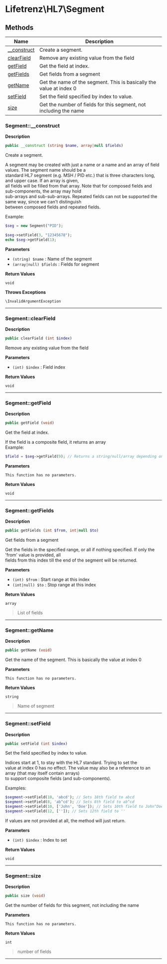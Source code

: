 # Lifetrenz\HL7\Segment  







## Methods

| Name | Description |
|------|-------------|
|[__construct](#segment__construct)|Create a segment.|
|[clearField](#segmentclearfield)|Remove any existing value from the field|
|[getField](#segmentgetfield)|Get the field at index.|
|[getFields](#segmentgetfields)|Get fields from a segment|
|[getName](#segmentgetname)|Get the name of the segment. This is basically the value at index 0|
|[setField](#segmentsetfield)|Set the field specified by index to value.|
|[size](#segmentsize)|Get the number of fields for this segment, not including the name|




### Segment::__construct  

**Description**

```php
public __construct (string $name, array|null $fields)
```

Create a segment. 

A segment may be created with just a name or a name and an array of field values. The segment name should be a  
standard HL7 segment (e.g. MSH / PID etc.) that is three characters long, and upper case. If an array is given,  
all fields will be filled from that array. Note that for composed fields and sub-components, the array may hold  
sub-arrays and sub-sub-arrays. Repeated fields can not be supported the same way, since we can't distinguish  
between composed fields and repeated fields.  
  
Example:  
```php  
$seg = new Segment("PID");  
  
$seg->setField(3, "12345678");  
echo $seg->getField(1);  
``` 

**Parameters**

* `(string) $name`
: Name of the segment  
* `(array|null) $fields`
: Fields for segment  

**Return Values**

`void`


**Throws Exceptions**


`\InvalidArgumentException`


<hr />


### Segment::clearField  

**Description**

```php
public clearField (int $index)
```

Remove any existing value from the field 

 

**Parameters**

* `(int) $index`
: Field index  

**Return Values**

`void`


<hr />


### Segment::getField  

**Description**

```php
public getField (void)
```

Get the field at index. 

If the field is a composite field, it returns an array  
Example:  
```php  
$field = $seg->getField(9); // Returns a string/null/array depending on what the 9th field is.  
``` 

**Parameters**

`This function has no parameters.`

**Return Values**

`void`


<hr />


### Segment::getFields  

**Description**

```php
public getFields (int $from, int|null $to)
```

Get fields from a segment 

Get the fields in the specified range, or all if nothing specified. If only the 'from' value is provided, all  
fields from this index till the end of the segment will be returned. 

**Parameters**

* `(int) $from`
: Start range at this index  
* `(int|null) $to`
: Stop range at this index  

**Return Values**

`array`

> List of fields


<hr />


### Segment::getName  

**Description**

```php
public getName (void)
```

Get the name of the segment. This is basically the value at index 0 

 

**Parameters**

`This function has no parameters.`

**Return Values**

`string`

> Name of segment


<hr />


### Segment::setField  

**Description**

```php
public setField (int $index)
```

Set the field specified by index to value. 

Indices start at 1, to stay with the HL7 standard. Trying to set the  
value at index 0 has no effect. The value may also be a reference to an array (that may itself contain arrays)  
to support composite fields (and sub-components).  
  
Examples:  
```php  
$segment->setField(18, 'abcd'); // Sets 18th field to abcd  
$segment->setField(8, 'ab^cd'); // Sets 8th field to ab^cd  
$segment->setField(10, ['John', 'Doe']); // Sets 10th field to John^Doe  
$segment->setField(12, ['']); // Sets 12th field to ''  
```  
  
If values are not provided at all, the method will just return. 

**Parameters**

* `(int) $index`
: Index to set  

**Return Values**

`void`


<hr />


### Segment::size  

**Description**

```php
public size (void)
```

Get the number of fields for this segment, not including the name 

 

**Parameters**

`This function has no parameters.`

**Return Values**

`int`

> number of fields


<hr />

